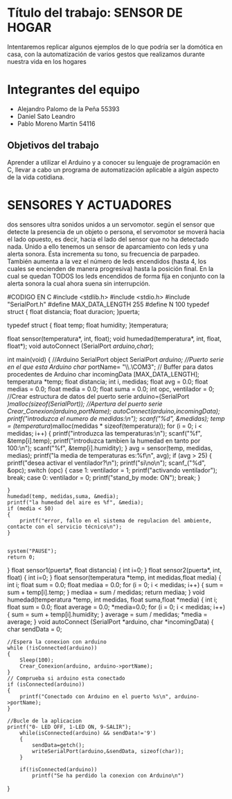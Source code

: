 # Título del trabajo: SENSOR DE HOGAR
Intentaremos replicar algunos ejemplos de lo que podría ser la domótica en casa, con la automatización de varios gestos que realizamos durante nuestra vida en los hogares

# Integrantes del equipo
- Alejandro Palomo de la Peña 55393
- Daniel Sato Leandro
- Pablo Moreno Martin 54116

## Objetivos del trabajo

Aprender a utilizar el Arduino y a conocer su lenguaje de programación en C, llevar a cabo un programa de automatización aplicable a algún aspecto de la vida cotidiana. 

# SENSORES Y ACTUADORES
dos sensores ultra sonidos unidos a un servomotor. según el sensor que detecte la presencia de un objeto o persona, el servomotor se moverá hacia el lado opuesto, es decir, hacia el lado del sensor que no ha detectado nada. Unido a ello tenemos un sensor de aparcamiento con leds y una alerta sonora. Ésta incrementa su tono, su frecuencia de parpadeo. También aumenta a la vez el número de leds encendidos (hasta 4, los cuales se encienden de manera progresiva) hasta la posición final. En la cual se quedan TODOS los leds encendidos de forma fija en conjunto con la alerta sonora la cual ahora suena sin interrupción.

#CODIGO EN C
#include <stdlib.h>
#include <stdio.h>
#include "SerialPort.h"
#define MAX_DATA_LENGTH 255
#define N 100
typedef struct
{
	float distancia;
	float duracion;
}puerta;

typedef struct
{
	float temp;
	float humidity;
}temperatura;

float sensor(temperatura*, int, float);
void humedad(temperatura*, int, float, float*);
void autoConnect (SerialPort *arduino,char*);

int main(void)
{
	//Arduino SerialPort object
	SerialPort *arduino;
	//Puerto serie en el que esta Arduino
	char* portName= "\\\\.\\COM3";
	// Buffer para datos procedentes de Arduino
	char incomingData [MAX_DATA_LENGTH];
	temperatura *temp;
	float distancia;
	int i, medidas;
	float avg = 0.0;
	float medias = 0.0;
	float media = 0.0;
	float suma = 0.0;
	int opc, ventilador = 0;
		//Crear estructura de datos del puerto serie
		arduino=(SerialPort *)malloc(sizeof(SerialPort));
		//Apertura del puerto serie
		Crear_Conexion(arduino,portName);
		autoConnect(arduino,incomingData);
	printf("introduzca el numero de medidas:\n");
	scanf("%d", &medidas);
	temp = (temperatura*)malloc(medidas * sizeof(temperatura));
	for (i = 0; i < medidas; i++)
	{
		printf("introduzca las temperaturas:\n");
		scanf("%f", &temp[i].temp);
		printf("introduzca tambien la humedad en tanto por 100:\n");
		scanf("%f", &temp[i].humidity);
	}
	avg = sensor(temp, medidas, medias);
	printf("la media de temperaturas es:%f\n", avg);
	if (avg > 25)
	{
		printf("desea activar el ventilador?\n");
		printf("si\no\n");
		scanf_("%d", &opc);
		switch (opc)
		{
		case 1:
			ventilador = 1;
			printf("activando ventilador");
			break;
		case 0:
			ventilador = 0;
			printf("stand_by mode: ON");
			break;
		}
		
	}
	humedad(temp, medidas,suma, &media);
	printf("la humedad del aire es %f", &media);
	if (media < 50)
	{
		printf("error, fallo en el sistema de regulacion del ambiente, contacte con el servicio técnico\n");
	}
		

	system("PAUSE");
	return 0;
}
float sensor1(puerta*, float distancia)
{
	int i=0;
}
float sensor2(puerta*, int, float)
{
	int i=0;
}
float sensor(temperatura *temp, int medidas,float media)
{
	int i;
	float sum = 0.0;
	float mediaa = 0.0;
	for (i = 0; i < medidas; i++)
	{
		sum = sum + temp[i].temp;
	}
	mediaa = sum / medidas;
	return mediaa;
}
void humedad(temperatura *temp, int medidas, float suma,float *media)
{
	int i;
	float sum = 0.0;
	float average = 0.0;
	*media=0.0;
	for (i = 0; i < medidas; i++)
	{
		sum = sum + temp[i].humidity;
	}
	average = sum / medidas;
	*media = average;
}
void autoConnect (SerialPort *arduino, char *incomingData)
{
	char sendData = 0;
	
	//Espera la conexion con arduino
	while (!isConnected(arduino))
	{
		Sleep(100);
		Crear_Conexion(arduino, arduino->portName);
	}
	// Comprueba si arduino esta conectado
	if (isConnected(arduino))
	{
		printf("Conectado con Arduino en el puerto %s\n", arduino->portName);
	}
	
	//Bucle de la aplicacion
	printf("0- LED OFF, 1-LED ON, 9-SALIR");
		while(isConnected(arduino) && sendData!='9')
		{
			sendData=getch();
			writeSerialPort(arduino,&sendData, sizeof(char));
		}
		
		if(!isConnected(arduino))
			printf("Se ha perdido la conexion con Arduino\n")
}
